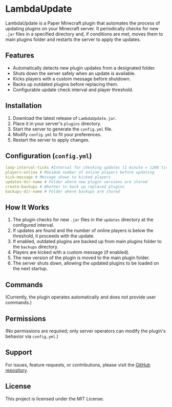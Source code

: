 # LambdaUpdate

LambdaUpdate is a Paper Minecraft plugin that automates the process of updating plugins on your Minecraft server. It periodically checks for new `.jar` files in a specified directory and, if conditions are met, moves them to main plugins folder and restarts the server to apply the updates.

## Features
- Automatically detects new plugin updates from a designated folder.
- Shuts down the server safely when an update is available.
- Kicks players with a custom message before shutdown.
- Backs up outdated plugins before replacing them.
- Configurable update check interval and player threshold.

## Installation
1. Download the latest release of `LambdaUpdate.jar`.
2. Place it in your server's `plugins` directory.
3. Start the server to generate the `config.yml` file.
4. Modify `config.yml` to fit your preferences.
5. Restart the server to apply changes.

## Configuration (`config.yml`)
```yaml
loop-interval-ticks #Interval for checking updates (1 minute = 1200 ticks)
players-online # Maximum number of online players before updating
kick-message # Message shown to kicked players
updates-dir-name # Folder where new plugin versions are stored
create-backups # Whether to back up replaced plugins
backups-dir-name # Folder where backups are stored
```

## How It Works
1. The plugin checks for new `.jar` files in the `updates` directory at the configured interval.
2. If updates are found and the number of online players is below the threshold, it proceeds with the update.
3. If enabled, outdated plugins are backed up from main plugins folder to the `backups` directory.
4. Players are kicked with a custom message (if enabled).
5. The new version of the plugin is moved to the main plugin folder.
6. The server shuts down, allowing the updated plugins to be loaded on the next startup.

## Commands
(Currently, the plugin operates automatically and does not provide user commands.)

## Permissions
(No permissions are required; only server operators can modify the plugin's behavior via `config.yml`.)

## Support
For issues, feature requests, or contributions, please visit the [GitHub repository](https://github.com/lambda-professional/LambdaUpdate).

## License
This project is licensed under the MIT License.
